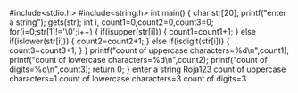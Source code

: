 #include<stdio.h>
#include<string.h>
int main()
{
    char str[20];
    printf("enter a string");
    gets(str);
    int i, count1=0,count2=0,count3=0;
    for(i=0;str[1]!='\0';i++)
    {
        if(isupper(str[i]))
        {
            count1=count1+1;
        }
        else if(islower(str[i]))
        {
            count2=count2+1;
        }
        else if(isdigit(str[i]))
        {
            count3=count3+1;
        }
    }
    printf("count of uppercase characters=%d\n",count1);
    printf("count of lowercase characters=%d\n",count2);
    printf("count of digits=%d\n",count3);
    return 0;
}
enter a string Roja123
count of uppercase characters=1
count of lowercase characters=3
count of digits=3
